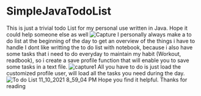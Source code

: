 # SimpleJavaTodoList
This is just a trivial todo List for my personal use written in Java. Hope it could help someone else as well
![Capture](https://user-images.githubusercontent.com/75805648/141183693-8d047a9f-8ca4-4795-bbdb-7a40b4e88391.PNG)
I personally always make a to do list at the beginning of the day to get an overview of the things i have to handle
I dont like writting the to do list with notebook, because i also have some tasks that i need to do everyday to maintain my habit (Workout, readbook), so i create a save profile function that will enable you to save some tasks in a text file.
![capture1](https://user-images.githubusercontent.com/75805648/141184807-7ec123dc-2e9a-4523-b8c6-03815344b707.PNG)
All you have to do is just load the customized profile user, will load all the tasks you need during the day.
![To do List 11_10_2021 8_59_04 PM](https://user-images.githubusercontent.com/75805648/141184922-f8ab9809-b082-44f8-984a-c75d45b39415.png)
Hope you find it helpful. Thanks for reading
